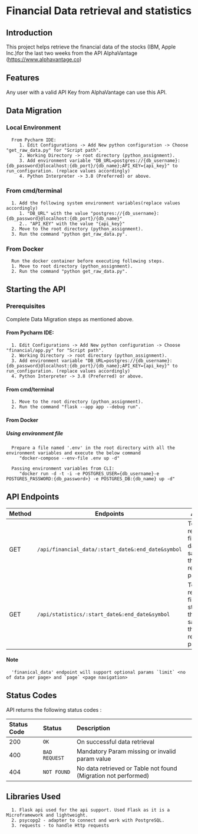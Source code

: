# Financial Data retrieval and statistics
## Introduction
This project helps retrieve the financial data of the stocks (IBM, Apple Inc.)for the last two weeks from the API AlphaVantage (https://www.alphavantage.co)

## Features
Any user with a valid API Key from AlphaVantage can use this API.

## Data Migration
### Local Environment
      From Pycharm IDE:
         1. Edit Configurations -> Add New python configuration -> Choose "get_raw_data.py" for "Script path".
         2. Working Directory -> root directory (python_assignment).
         3. Add environment variable "DB_URL=postgres://{db_username}:{db_password}@localhost:{db_port}/{db_name};API_KEY={api_key}" to run_configuration. (replace values accordingly)
         4. Python Interpreter -> 3.8 (Preferred) or above.
### From cmd/terminal
      1. Add the following system environment variables(replace values accordingly)
         1. "DB_URL" with the value "postgres://{db_username}:{db_password}@localhost:{db_port}/{db_name}"
         2.. "API_KEY" with the value "{api_key}"
      2. Move to the root directory (python_assignment).
      3. Run the command "python get_raw_data.py".
### From Docker
      Run the docker container before executing following steps.
      1. Move to root directory (python_assignment).
      2. Run the command "python get_raw_data.py".

## Starting the API
### Prerequisites
Complete Data Migration steps as mentioned above.
#### From Pycharm IDE:
      1. Edit Configurations -> Add New python configuration -> Choose "financial/app.py" for "Script path".
      2. Working Directory -> root directory (python_assignment).
      3. Add environment variable "DB_URL=postgres://{db_username}:{db_password}@localhost:{db_port}/{db_name};API_KEY={api_key}" to run_configuration. (replace values accordingly)
      4. Python Interpreter -> 3.8 (Preferred) or above.
#### From cmd/terminal
      1. Move to the root directory (python_assignment).
      2. Run the command "flask --app app --debug run".
#### From Docker
##### Using environment file
      Prepare a file named '.env' in the root directory with all the environment variables and execute the below command
         "docker-compose --env-file .env up -d"

      Passing environment variables from CLI:
         "docker run -d -t -i -e POSTGRES_USER={db_username}-e POSTGRES_PASSWORD:{db_password>} -e POSTGRES_DB:{db_name} up -d"

## API Endpoints
| Method | Endpoints                                          | Action                                                           |
|--------|----------------------------------------------------|------------------------------------------------------------------|
| GET    | `/api/financial_data/:start_date&:end_date&symbol` | To retrieve financial data that satisfies the request params     |
| GET    | `/api/statistics/:start_date&:end_date&symbol`     | To retrieve financial statistics that satisfies the request params |

#### Note
      'finanical_data' endpoint will support optional params `limit` <no of data per page> and `page` <page navigation>
## Status Codes

API returns the following status codes :

| Status Code | Status                  | Description                                                     |
| :--- |:------------------------|:----------------------------------------------------------------|
| 200 | `OK`                    | On successful data retrieval                                    |
| 400 | `BAD REQUEST`           | Mandatory Param missing or invalid param value                  |
| 404 | `NOT FOUND`             | No data retrieved  or Table not found (Migration not performed) |

## Libraries Used
      1. Flask api used for the api support. Used Flask as it is a Microframework and lightweight.
      2. psycopg2 - adapter to connect and work with PostgreSQL.
      3. requests - to handle Http requests